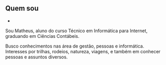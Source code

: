 ## Quem sou
*
Sou Matheus, aluno do curso Técnico em Informática para Internet, graduando em Ciências Contábeis.

Busco conhecimentos nas área de gestão, pessoas e informática.
Interesses por trilhas, rodeios, natureza, viagens, e também em conhecer pessoas e assuntos diversos.
